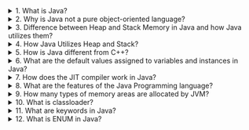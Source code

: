 <details>
  <summary>1. What is Java?</summary>
  <br>
  <p style="background-color: #f2f2f2; margin-left: 20px;">Java is a versatile, high-level, object-oriented programming language known for its platform independence and portability. Developed by Sun Microsystems (now owned by Oracle), Java is designed to be simple, secure, and robust. It follows the "Write Once, Run Anywhere" (WORA) principle, allowing Java programs to run on any device with a Java Virtual Machine (JVM). Java supports multithreading, which enables concurrent execution of tasks, making it suitable for building scalable and responsive applications. Its rich standard library and extensive ecosystem of third-party libraries contribute to its popularity in various domains, including web development, mobile app development, enterprise solutions, and more.</p>
</details>

<details>
  <summary>2. Why is Java not a pure object-oriented language?</summary>
  <br>
  <p style="background-color: #f2f2f2; margin-left: 20px;">Java is not considered a pure object-oriented language due to several factors. One reason is the inclusion of primitive data types (e.g., `int`, `float`, `char`) that are not treated as objects. Unlike in a pure object-oriented language, Java allows the use of these non-object types for efficiency and simplicity. Additionally, Java supports static members and methods, which are associated with the class itself rather than instances of the class. In a truly pure object-oriented language, all entities would be treated as objects, without the concept of static elements. Furthermore, Java's approach to inheritance differs from some pure object-oriented languages, as it supports interface-based multiple inheritance but not class-based multiple inheritance. Despite these deviations, Java remains predominantly object-oriented, emphasizing key OOP principles such as encapsulation, inheritance, and polymorphism in its design.</p>
</details>

<details>
  <summary>3. Difference between Heap and Stack Memory in Java and how Java utilizes them?</summary>
  <br>
  <p style="background-color: #f2f2f2; margin-left: 20px;">In Java, memory management involves two main areas: Heap and Stack.

**Heap Memory:**
Heap memory is primarily used for the dynamic allocation of objects during the runtime of a program. Objects created in the heap have a more extended lifespan and persist beyond the scope of the method or function that instantiated them. The heap is where the Java Virtual Machine (JVM) stores objects and their associated data. Garbage collection, a crucial aspect of Java memory management, automatically identifies and reclaims memory from objects that are no longer reachable or in use.

**Stack Memory:**
Stack memory, on the other hand, is employed for static memory allocation and holds local variables and references to objects within methods and blocks. Each thread in Java has its own stack, and the stack keeps track of the methods being called and their local variables. It operates on a Last-In-First-Out (LIFO) structure, where the last method called is the first one to be removed.</p>

</details>

<details>
  <summary>4. How Java Utilizes Heap and Stack?</summary>
  <br>
  <p style="background-color: #f2f2f2; margin-left: 20px;">Java utilizes the heap and stack memory areas for efficient memory management. Objects and their associated data are created and stored in the heap memory, enabling dynamic memory allocation during runtime. The stack memory, dedicated to method execution, manages local variables and method calls, ensuring a thread-specific execution environment. The separation of heap and stack memory allows Java to strike a balance between flexibility and efficiency, preventing memory leaks through automatic garbage collection in the heap and handling method calls in the stack.</p>
</details>

<details>
  <summary>5. How is Java different from C++?</summary>
  <br>
  <p style="background-color: #f2f2f2; margin-left: 20px;">Java and C++ differ in several key aspects. In terms of memory management, Java features automatic memory management with a garbage collector, while C++ provides developers with more control over memory but requires manual allocation and deallocation. Java is platform-independent, following the "Write Once, Run Anywhere" principle, compiling code into bytecode for execution on any device with a Java Virtual Machine (JVM). In contrast, C++ code needs separate compilation for each target platform, making it less portable.

In terms of language features, Java prioritizes simplicity and readability, lacking certain low-level features like pointers and explicit memory management found in C++. Java supports multiple inheritance through interfaces, whereas C++ supports both class-based and interface-based multiple inheritance, introducing flexibility but potentially leading to the "diamond problem."

Multithreading is integral to Java, with built-in support for creating and managing threads, while C++ also supports multithreading with variations between standards and implementations. Exception handling in Java is more structured, distinguishing between checked and unchecked exceptions, whereas C++ uses a combination of try, catch, and throw with a less rigid structure.

These differences highlight distinct design philosophies and use cases, with Java emphasizing simplicity, platform independence</p>

</details>
<details>
  <summary>6. What are the default values assigned to variables and instances in Java?</summary>
  <br>
  <p style="background-color: #f2f2f2; margin-left: 20px;">In Java, variables and instances are automatically assigned default values if they are not explicitly initialized. The default values depend on the data type:

**For Instance Variables (non-static fields):**

- Numeric types (byte, short, int, long, float, double): 0
- char: '\u0000' (null character)
- boolean: false
- Object references: null

**For Local Variables (method variables):**

- Local variables are automatically initialized with default values, and their scope is limited to the method or block in which they are declared. The default values for local variables are as follows:
  - Numeric types (byte, short, int, long, float, double): 0
  - char: '\u0000' (null character)
  - boolean: false
  - Object references: null

It's important to note that using local variables without initializing them can result in compilation errors, ensuring that developers explicitly assign values before using them in calculations or conditions.</p>

</details>

<details>
  <summary>7. How does the JIT compiler work in Java?</summary>
  <br>
  <p style="background-color: #f2f2f2; margin-left: 20px;">The Just-In-Time (JIT) compiler is a key component of the Java Virtual Machine (JVM) responsible for enhancing the performance of Java programs. Initially, Java source code is compiled into bytecode by the Java compiler. During program execution in the JVM, the bytecode is interpreted, and the JIT compiler intervenes to translate frequently executed portions, known as "hotspots," into native machine code at runtime.

The JIT compiler employs profiling and monitoring techniques to identify hotspots by collecting data on method call frequencies and execution times. It selectively compiles only these hotspots, optimizing critical sections of the code dynamically. This selective compilation strategy enhances performance without spending unnecessary time on less frequently executed parts of the code.

The JIT compiler may employ caching to avoid redundant compilation of the same code during subsequent executions and perform in

lining, incorporating small and frequently called methods directly into the calling method to reduce method call overhead.

An important aspect of the JIT compiler is its adaptive nature. It continuously monitors the program's behavior during runtime, adapting its optimization strategies based on feedback. If the behavior of the program changes, the JIT compiler can recompile and optimize the code accordingly.

The JIT compiler's dynamic compilation and optimization contribute to the efficient execution of Java programs, providing a balance between platform independence and performance by generating native machine code tailored to the specific characteristics of the executing environment.</p>

</details>

<details>
  <summary style="cursor: pointer;">8. What are the features of the Java Programming language?</summary>
  <br>
  Java is a robust and versatile programming language known for several key features.

- **Platform Independence:**
  Java code is designed to be platform-independent, allowing it to run on any device equipped with a Java Virtual Machine (JVM).

- **Object-Oriented Paradigm:**
  Java follows the object-oriented programming (OOP) paradigm, emphasizing principles like encapsulation, inheritance, and polymorphism.

- **Multithreading Support:**
  Java provides built-in support for multithreading, enabling the concurrent execution of multiple threads and enhancing program performance.

- **Automatic Memory Management:**
  One of Java's strengths is its automatic garbage collection mechanism, which helps manage memory efficiently and reduces the risk of memory leaks.

- **Rich Standard Library:**
  Java comes with a comprehensive standard library that includes a wide range of classes and methods, simplifying development tasks and extending functionality.

- **Security Features:**
  Java incorporates robust security features, including a sandbox for applet security, making it a suitable choice for secure applications.

- **Portability:**
  Following the "Write Once, Run Anywhere" (WORA) principle, Java allows code to be executed on various platforms without modification.

- **Distributed Computing:**
  Java supports the creation of distributed applications through features like Remote Method Invocation (RMI), facilitating communication between distributed components.

- **Dynamic Adaptability:**
Java applications can dynamically adapt to changing environments, supporting features like dynamic loading of classes.
</details>

<details>
  <summary>9. How many types of memory areas are allocated by JVM?</summary>
  <br>
  Java Virtual Machine (JVM) allocates memory in various areas to manage the execution of Java programs. The main types of memory areas include:

- **Class(Method) Area:**
  Class Area stores per-class structures such as the runtime constant pool, field, method data, and the code for methods.

- **Heap:**
  Heap is the runtime data area where memory is allocated to objects created during program execution.

- **Stack:**
  Java Stack stores frames, holding local variables and partial results. It plays a crucial role in method invocation and return. Each thread has a private JVM stack, created concurrently with the thread. A new frame is created for each method invocation, and a frame is destroyed when the method invocation completes.

- **Program Counter Register:**
  The PC (program counter) register contains the address of the Java virtual machine instruction currently being executed.

- **Native Method Stack:**
  Native Method Stack contains all the native methods used in the application.

</details>

<details>
  <summary>10. What is classloader?</summary>
  <br>
  <p style="background-color: #f2f2f2; margin-left: 20px;">Classloader is a subsystem of JVM (Java Virtual Machine) used to load class files. When a Java program is executed, it is first loaded by the classloader. There are three built-in classloaders in Java:

**1. Bootstrap ClassLoader:**

- This is the first classloader and serves as the superclass of the Extension classloader.
- It loads the `rt.jar` file, which contains class files for Java Standard Edition, including classes from packages such as `java.lang`, `java.net`, `java.util`, `java.io`, `java.sql`, and more.

**2. Extension ClassLoader:**

- A child classloader of the Bootstrap ClassLoader and the parent classloader of the System ClassLoader.
- It loads JAR files located inside the `$JAVA_HOME/jre/lib/ext` directory.

**3. System/Application ClassLoader:**

- A child classloader of the Extension ClassLoader.
- It loads class files from the classpath. By default, the classpath is set to the current directory.
- Also known as the Application ClassLoader.

Each classloader has a specific role in loading classes, and they form a hierarchy to efficiently manage class loading in Java.</p>

</details>
<details>
  <summary>11. What are keywords in Java?</summary>
  <br>
  <p style="background-color: #f2f2f2; margin-left: 20px;">Keywords in Java are reserved words that have predefined meanings and cannot be used as identifiers (variable names, class names, etc.). They are an integral part of the Java programming language and serve specific purposes in defining the structure and behavior of a Java program. Some common Java keywords include:

- **abstract**
- **assert**
- **boolean**
- **break**
- **byte**
- **case**
- **catch**
- **char**
- **class**
- **const**
- **continue**
- **default**
- **do**
- **double**
- **else**
- **enum**
- **extends**
- **final**
- **finally**
- **float**
- **for**
- **if**
- **implements**
- **import**
- **instanceof**
- **int**
- **interface**
- **long**
- **native**
- **new**
- **package**
- **private**
- **protected**
- **public**
- **return**
- **short**
- **static**
- **strictfp**
- **super**
- **switch**
- **synchronized**
- **this**
- **throw**
- **throws**
- **transient**
- **try**
- **void**
- **volatile**
- **while**

These keywords play crucial roles in defining classes, methods, control flow, data types, and other aspects of Java programming.</p>

</details>

<details>
  <summary>12. What is ENUM in Java?</summary>
  <br>
  <p style="background-color: #f2f2f2; margin-left: 20px;">In Java, an ENUM (enumeration) is a special data type that consists of a fixed set of constant values. It provides a way to create a group of related named constants, making the code more readable and maintainable. Enums were introduced in Java 5 to address the need for a type-safe way to represent a set of predefined values.

Key characteristics of ENUMs in Java:

- **Declaration:** Enums are declared using the `enum` keyword.

- **Instance Creation:** Enum constants are created implicitly and are static and final. For example, if you declare an enum named `Color`, its constants (e.g., RED, GREEN, BLUE) are automatically created.

- **Methods:** Enums can have methods, fields, and constructors. Each constant in the enum is an instance of the enum type.

- **Iteration:** Enums can be iterated using the enhanced for loop, and the order of constants is the order in which they are declared.

Example of a simple ENUM in Java:

```java
    enum Day {
        SUNDAY, MONDAY, TUESDAY, WEDNESDAY, THURSDAY, FRIDAY, SATURDAY
    }
```
</details>
